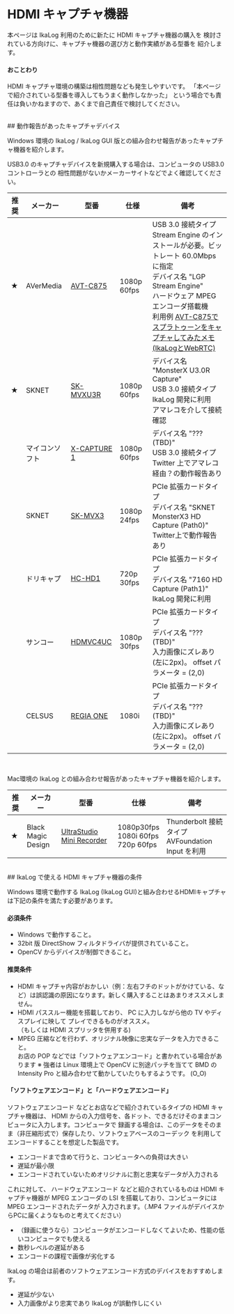 # HDMI キャプチャ機器

本ページは IkaLog 利用のために新たに HDMI キャプチャ機器の購入を
検討されている方向けに、キャプチャ機器の選び方と動作実績がある型番を
紹介します。

#### おことわり

HDMI キャプチャ環境の構築は相性問題なども発生しやすいです。
「本ページで紹介されている型番を導入してもうまく動作しなかった」
という場合でも責任は負いかねますので、あくまで自己責任で検討してください。

<br>
## 動作報告があったキャプチャデバイス

Windows 環境の IkaLog / IkaLog GUI 版との組み合わせ報告があったキャプチャ機器を紹介します。

USB3.0 のキャプチャデバイスを新規購入する場合は、コンピュータの USB3.0 コントローラとの
相性問題がないかメーカーサイトなどでよく確認してください。

| 推奨 | メーカー | 型番 | 仕様 | 備考 |
|----------|------|-----|----|----|
| ★ | AVerMedia | [AVT-C875](http://www.avermedia.co.jp/product_swap/avt-c875.html) | 1080p 60fps | USB 3.0 接続タイプ <br> Stream Engine のインストールが必要。ビットレート 60.0Mbps に指定 <br> デバイス名 "LGP Stream Engine" <br> ハードウェア MPEG エンコーダ搭載機 <br> 利用例  [AVT-C875でスプラトゥーンをキャプチャしてみたメモ(IkaLogとWebRTC)](http://mzsm.me/2015/09/23/hdmi-capture-avt-c875/)|
| ★ | SKNET | [SK-MVXU3R](http://www.sknet-web.co.jp/product/mvxu3r/) | 1080p 60fps | デバイス名 "MonsterX U3.0R Capture" <br> USB 3.0 接続タイプ <br> IkaLog 開発に利用 <br> アマレコを介して接続確認 |
|  | マイコンソフト | [X-CAPTURE 1](http://www.micomsoft.co.jp/xcapture-1.htm) | 1080p 60fps | デバイス名 "???(TBD)" <br> USB 3.0 接続タイプ <br> Twitter 上でアマレコ経由？の動作報告あり |
|  | SKNET | [SK-MVX3](http://www.sknet-web.co.jp/product/mvx3/) | 1080p 24fps | PCIe 拡張カードタイプ <br> デバイス名 "SKNET MonsterX3 HD Capture (Path0)" <br> Twitter上で動作報告あり |
|  | ドリキャプ | [HC-HD1](http://www.drecap.com/DC-HD1BJ.html) | 720p 30fps | PCIe 拡張カードタイプ <br> デバイス名 "7160 HD Capture (Path1)" <br> IkaLog 開発に利用|
|  | サンコー | [HDMVC4UC](http://www.thanko.jp/product/1526.html#introduction) | 1080p 30fps | PCIe 拡張カードタイプ <br> デバイス名 "???(TBD)" <br> 入力画像にズレあり(左に2px)。 offset パラメータ = (2,0) |
|  | CELSUS | [REGIA ONE](http://www.celsus.co.jp/regia/regia1.html) | 1080i | PCIe 拡張カードタイプ <br> デバイス名 "???(TBD)" <br> 入力画像にズレあり(左に2px)。 offset パラメータ = (2,0) |
<br>

Mac環境の IkaLog との組み合わせ報告があったキャプチャ機器を紹介します。

| 推奨 | メーカー | 型番 | 仕様 | 備考 |
|----------|------|-----|----|----|
| ★ | Black Magic<br>Design | [UltraStudio Mini Recorder](https://www.blackmagicdesign.com/jp/store/record-capture-playback/ultrastudiothunderbolt/W-DLUS-04) | 1080p30fps<br>1080i 60fps<br>720p 60fps | Thunderbolt 接続タイプ<br> AVFoundation Input を利用 |

<br>
## IkaLog で使える HDMI キャプチャ機器の条件

Windows 環境で動作する IkaLog (IkaLog GUI)と組み合わせるHDMIキャプチャは下記の条件を満たす必要があります。

####  必須条件
- Windows で動作すること。
- 32bit 版 DirectShow フィルタドライバが提供されていること。
- OpenCV からデバイスが制御できること。

#### 推奨条件

- HDMI キャプチャ内容がおかしい（例：左右フチのドットがかけている、など）は誤認識の原因になります。新しく購入することはあまりオススメしません。
- HDMI パススルー機能を搭載しており、 PC に入力しながら他の TV やディスプレイに映して
  プレイできるものがオススメ。 <br> （もしくは HDMI スプリッタを併用する)
- MPEG 圧縮などを行わず、オリジナル映像に忠実なデータを入力できること。 <br>
  お店の POP などでは「ソフトウェアエンコード」と書かれている場合があります
※ 強者は Linux 環境上で OpenCV に別途パッチを当てて BMD の Intensity Pro と組み合わせて動かしていたりもするようです。 (O_O)

####  「ソフトウェアエンコード」と「ハードウェアエンコード」

ソフトウェアエンコード などとお店などで紹介されているタイプの HDMI キャプチャ機器は、
HDMI からの入力信号を、各ドット、できるだけそのままコンピュータに入力します。コンピュータで
録画する場合は、このデータをそのまま（非圧縮形式で）保存したり、ソフトウェアベースのコーデック
を利用してエンコードすることを想定した製品です。

- エンコードまで含めて行うと、コンピュータへの負荷は大きい
- 遅延が最小限
- エンコードされていないためオリジナルに割と忠実なデータが入力される

これに対して、 ハードウェアエンコード などと紹介されているものは HDMI キャプチャ機器が
MPEG エンコーダの LSI を搭載しており、コンピュータには MPEG エンコードされたデータが
入力されます。（.MP4 ファイルがデバイスからPCに届くようなものと考えてください）

- （録画に使うなら）コンピュータがエンコードしなくてよいため、性能の低いコンピュータでも使える
- 数秒レベルの遅延がある
- エンコードの課程で画像が劣化する

IkaLog の場合は前者のソフトウェアエンコード方式のデバイスをおすすめします。

- 遅延が少ない
- 入力画像がより忠実であり IkaLog が誤動作しにくい
